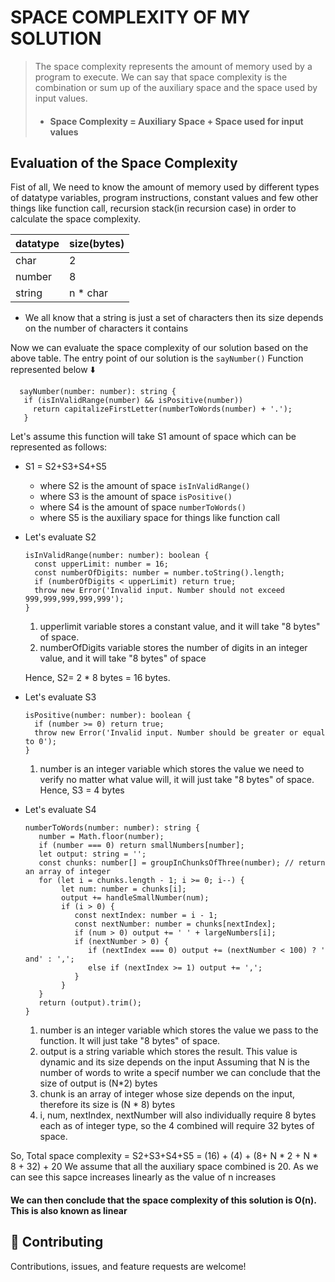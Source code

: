 # SPACE COMPLEXITY OF MY SOLUTION

> The space complexity represents the amount of memory used by a program to execute.
> We can say that space complexity is the combination or sum up of the auxiliary space
> and the space used by input values.
> - #### Space Complexity = Auxiliary Space + Space used for input values

## Evaluation of the  Space Complexity

Fist of all, We need to know the amount of memory used by different types of datatype variables,
program instructions, constant values and few other things like function call,
recursion stack(in recursion case) in order to calculate the space complexity.

| datatype | size(bytes) |
|:---------|:------------|
| char     | 2           |
| number   | 8           |
| string   | n * char    |

- We all know that a string is just a set of characters then its size depends on the number of characters it contains

Now we can evaluate the space complexity of our solution based on the above table.
The entry point of our solution is the `sayNumber()` Function represented below :arrow_down:

  ```
    sayNumber(number: number): string {
     if (isInValidRange(number) && isPositive(number)) 
       return capitalizeFirstLetter(numberToWords(number) + '.');
     }
  ```

Let's assume this function will take S1 amount of space which can be represented as follows:

- S1 = S2+S3+S4+S5
    - where S2 is the amount of space `isInValidRange()`
    - where S3 is the amount of space `isPositive() `
    - where S4 is the amount of space `numberToWords()`
    - where S5 is the auxiliary space for things like function call

- Let's evaluate S2
  ```
  isInValidRange(number: number): boolean {
    const upperLimit: number = 16;
    const numberOfDigits: number = number.toString().length;
    if (numberOfDigits < upperLimit) return true;
    throw new Error('Invalid input. Number should not exceed 999,999,999,999,999');
  }
  ```   
    1. upperlimit variable stores a constant value, and it will take "8 bytes" of space.
    2. numberOfDigits variable stores the number of digits in an integer value, and it will take "8 bytes" of space

  Hence, S2= 2 * 8 bytes = 16 bytes.
- Let's evaluate S3
  ```
  isPositive(number: number): boolean {
    if (number >= 0) return true;
    throw new Error('Invalid input. Number should be greater or equal to 0');
  }
  ```   
    1. number is an integer variable which stores the value we need to verify no matter what value will, it will just
       take "8 bytes" of space.
       Hence, S3 = 4 bytes
- Let's evaluate S4

   ```
   numberToWords(number: number): string {
      number = Math.floor(number);
      if (number === 0) return smallNumbers[number];
      let output: string = '';
      const chunks: number[] = groupInChunksOfThree(number); // return an array of integer
      for (let i = chunks.length - 1; i >= 0; i--) {
           let num: number = chunks[i];
           output += handleSmallNumber(num);
           if (i > 0) {
              const nextIndex: number = i - 1;
              const nextNumber: number = chunks[nextIndex];
              if (num > 0) output += ' ' + largeNumbers[i];
              if (nextNumber > 0) {
                 if (nextIndex === 0) output += (nextNumber < 100) ? ' and' : ',';
                 else if (nextIndex >= 1) output += ',';
              }
           }
      }
      return (output).trim();
  }
   ```
    1. number is an integer variable which stores the value we pass to the function. It will just
       take "8 bytes" of space.
    2. output is a string variable which stores the result. This value is dynamic and its size depends on the input
       Assuming that N is the number of words to write a specif number we can conclude that the size of output is (N*2)
       bytes
    3. chunk is an array of integer whose size depends on the input, therefore its size is (N * 8) bytes
    4. i, num, nextIndex, nextNumber will also individually require 8 bytes each as of integer type, so the 4 combined will require 32 bytes of space.

So, Total space complexity = S2+S3+S4+S5 = (16) + (4) + (8+ N * 2 + N * 8 + 32) + 20 We assume that all the auxiliary space combined is 20.
As we can see this sapce increases linearly as the value of n increases 

#### We can then conclude that the space complexity of this solution is O(n). This is also known as linear

## 🤝 Contributing

Contributions, issues, and feature requests are welcome!